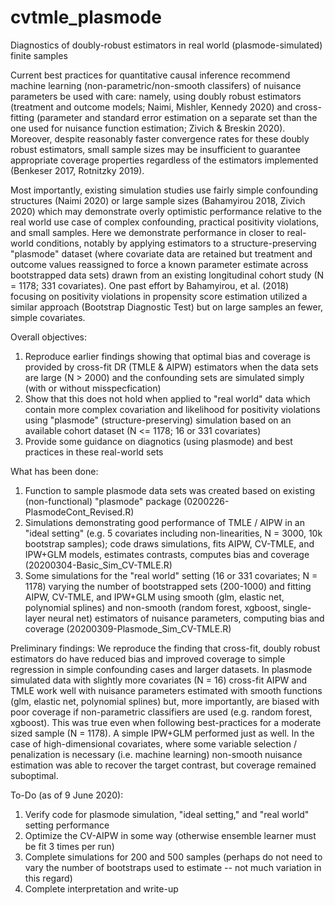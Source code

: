 # cvtmle_plasmode
Diagnostics of doubly-robust estimators in real world (plasmode-simulated) finite samples

Current best practices for quantitative causal inference recommend machine learning (non-parametric/non-smooth classifers) of nuisance parameters be used with care: namely, using doubly robust estimators (treatment and outcome models; Naimi, Mishler, Kennedy 2020) and cross-fitting (parameter and standard error estimation on a separate set than the one used for nuisance function estimation; Zivich & Breskin 2020). Moreover, despite reasonably faster convergence rates for these doubly robust estimators, small sample sizes may be insufficient to guarantee appropriate coverage properties regardless of the estimators implemented (Benkeser 2017, Rotnitzky 2019). 

Most importantly, existing simulation studies use fairly simple confounding structures (Naimi 2020) or large sample sizes (Bahamyirou 2018, Zivich 2020) which may demonstrate overly optimistic performance relative to the real world use case of complex confounding, practical positivity violations, and small samples. Here we demonstrate performance in closer to real-world conditions, notably by applying estimators to a structure-preserving "plasmode" dataset (where covariate data are retained but treatment and outcome values reassigned to force a known parameter estimate across bootstrapped data sets) drawn from an existing longitudinal cohort study (N = 1178; 331 covariates). One past effort by Bahamyirou, et al. (2018) focusing on positivity violations in propensity score estimation utilized a similar approach (Bootstrap Diagnostic Test) but on large samples an fewer, simple covariates.

Overall objectives:
1. Reproduce earlier findings showing that optimal bias and coverage is provided by cross-fit DR (TMLE & AIPW) estimators when the data sets are large (N > 2000) and the confounding sets are simulated simply (with or without misspecfication)
2. Show that this does not hold when applied to "real world" data which contain more complex covariation and likelihood for positivity violations using "plasmode" (structure-preserving) simulation based on an available cohort dataset (N <= 1178; 16 or 331 covariates)
3. Provide some guidance on diagnotics (using plasmode) and best practices in these real-world sets

What has been done:
1. Function to sample plasmode data sets was created based on existing (non-functional) "plasmode" package (0200226-PlasmodeCont_Revised.R) 
2. Simulations demonstrating good performance of TMLE / AIPW in an "ideal setting" (e.g. 5 covariates including non-linearities, N = 3000, 10k bootstrap samples); code draws simulations, fits AIPW, CV-TMLE, and IPW+GLM models, estimates contrasts, computes bias and coverage (20200304-Basic_Sim_CV-TMLE.R)
3. Some simulations for the "real world" setting (16 or 331 covariates; N = 1178) varying the number of bootstrapped sets (200-1000) and fitting AIPW, CV-TMLE, and IPW+GLM using smooth (glm, elastic net, polynomial splines) and non-smooth (random forest, xgboost, single-layer neural net) estimators of nuisance parameters, computing bias and coverage (20200309-Plasmode_Sim_CV-TMLE.R)  

Preliminary findings:
We reproduce the finding that cross-fit, doubly robust estimators do have reduced bias and improved coverage to simple regression in simple confounding cases and larger datasets. In plasmode simulated data with slightly more covariates (N = 16) cross-fit AIPW and TMLE work well with nuisance parameters estimated with smooth functions (glm, elastic net, polynomial splines) but, more importantly, are biased with poor coverage if non-parametric classifiers are used (e.g. random forest, xgboost). This was true even when following best-practices for a moderate sized sample (N = 1178). A simple IPW+GLM performed just as well. In the case of high-dimensional covariates, where some variable selection / penalization is necessary (i.e. machine learning) non-smooth nuisance estimation was able to recover the target contrast, but coverage remained suboptimal.  

To-Do (as of 9 June 2020):
1. Verify code for plasmode simulation, "ideal setting," and "real world" setting performance
2. Optimize the CV-AIPW in some way (otherwise ensemble learner must be fit 3 times per run)
3. Complete simulations for 200 and 500 samples (perhaps do not need to vary the number of bootstraps used to estimate -- not much variation in this regard)
4. Complete interpretation and write-up
